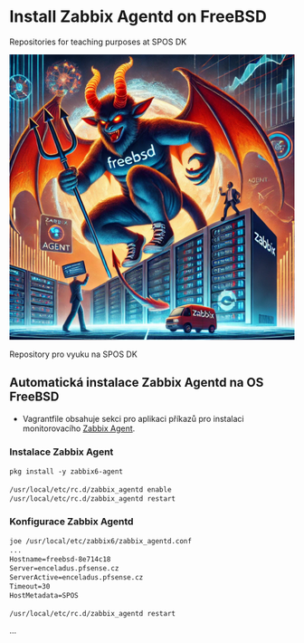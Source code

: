 # Install Zabbix Agentd on FreeBSD
Repositories for teaching purposes at SPOS DK

![FreeBSD and ZabbixAgent OSY AI](../../../Images/osy-FreeBSD-ZabbixAgent.webp)

Repository pro vyuku na SPOS DK

## Automatická instalace Zabbix Agentd na OS FreeBSD

- Vagrantfile obsahuje sekci pro aplikaci příkazů pro instalaci monitorovacího
[Zabbix Agent](https://www.zabbix.com/).

### Instalace Zabbix Agent

```console
pkg install -y zabbix6-agent

/usr/local/etc/rc.d/zabbix_agentd enable
/usr/local/etc/rc.d/zabbix_agentd restart
```

### Konfigurace Zabbix Agentd

```console
joe /usr/local/etc/zabbix6/zabbix_agentd.conf
...
Hostname=freebsd-8e714c18
Server=enceladus.pfsense.cz
ServerActive=enceladus.pfsense.cz
Timeout=30
HostMetadata=SPOS

/usr/local/etc/rc.d/zabbix_agentd restart
```
...